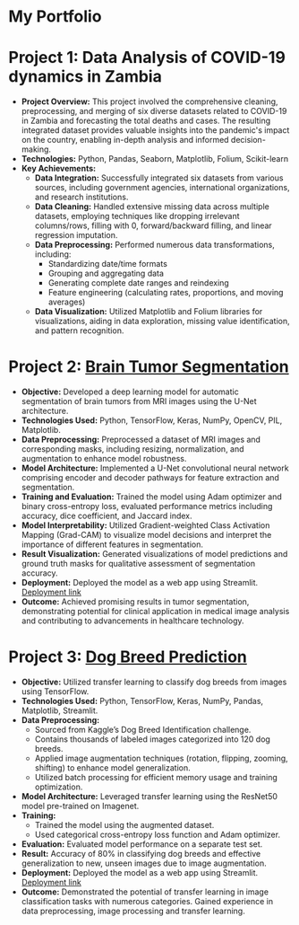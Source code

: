 # **My Portfolio**

# Project 1: Data Analysis of COVID-19 dynamics in Zambia
* **Project Overview:** This project involved the comprehensive cleaning, preprocessing, and merging of six diverse datasets related to COVID-19 in Zambia and forecasting the total deaths and cases. The resulting integrated dataset provides valuable insights into the pandemic's impact on the country, enabling in-depth analysis and informed decision-making.
* **Technologies:** Python, Pandas, Seaborn, Matplotlib, Folium, Scikit-learn
* **Key Achievements:**
   * **Data Integration:** Successfully integrated six datasets from various sources, including government agencies, international organizations, and research institutions.
   * **Data Cleaning:** Handled extensive missing data across multiple datasets, employing techniques like dropping irrelevant columns/rows, filling with 0, forward/backward filling, and linear regression imputation.
   * **Data Preprocessing:** Performed numerous data transformations, including:
       * Standardizing date/time formats
       * Grouping and aggregating data
       * Generating complete date ranges and reindexing
       * Feature engineering (calculating rates, proportions, and moving averages)
   * **Data Visualization:** Utilized Matplotlib and Folium libraries for visualizations, aiding in data exploration, missing value identification, and pattern recognition.
   
# Project 2: [Brain Tumor Segmentation](https://hansie23-brain-tumor-segmentation.hf.space)
* **Objective:** Developed a deep learning model for automatic segmentation of brain tumors from MRI images using the U-Net architecture.
* **Technologies Used:** Python, TensorFlow, Keras, NumPy, OpenCV, PIL, Matplotlib.
* **Data Preprocessing:** Preprocessed a dataset of MRI images and corresponding masks, including resizing, normalization, and augmentation to enhance model robustness.
* **Model Architecture:** Implemented a U-Net convolutional neural network comprising encoder and decoder pathways for feature extraction and segmentation.
* **Training and Evaluation:** Trained the model using Adam optimizer and binary cross-entropy loss, evaluated performance metrics including accuracy, dice coefficient, and Jaccard index.
* **Model Interpretability:** Utilized Gradient-weighted Class Activation Mapping (Grad-CAM) to visualize model decisions and interpret the importance of different features in segmentation.
* **Result Visualization:** Generated visualizations of model predictions and ground truth masks for qualitative assessment of segmentation accuracy.
* **Deployment:** Deployed the model as a web app using Streamlit. [Deployment link](https://hansie23-brain-tumor-segmentation.hf.space)
* **Outcome:** Achieved promising results in tumor segmentation, demonstrating potential for clinical application in medical image analysis and contributing to advancements in healthcare technology.

# Project 3: [Dog Breed Prediction](https://hansie23-dog-breed-classifier.hf.space)
* **Objective:** Utilized transfer learning to classify dog breeds from images using TensorFlow.
* **Technologies Used:** Python, TensorFlow, Keras, NumPy, Pandas, Matplotlib, Streamlit.
* **Data Preprocessing:**
  * Sourced from Kaggle’s Dog Breed Identification challenge.
  * Contains thousands of labeled images categorized into 120 dog breeds.
  * Applied image augmentation techniques (rotation, flipping, zooming, shifting) to enhance model generalization.
  * Utilized batch processing for efficient memory usage and training optimization.
* **Model Architecture:** Leveraged transfer learning using the ResNet50 model pre-trained on Imagenet.
* **Training:** 
  * Trained the model using the augmented dataset.
  * Used categorical cross-entropy loss function and Adam optimizer.
* **Evaluation:** Evaluated model performance on a separate test set.
* **Result:** Accuracy of 80% in classifying dog breeds and effective generalization to new, unseen images due to image augmentation.
* **Deployment:** Deployed the model as a web app using Streamlit. [Deployment link](https://hansie23-dog-breed-classifier.hf.space)
* **Outcome:** Demonstrated the potential of transfer learning in image classification tasks with numerous categories. Gained experience in data preprocessing, image processing and transfer learning.
